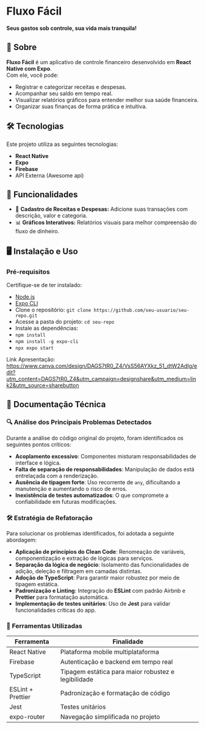 # Fluxo Fácil

**Seus gastos sob controle, sua vida mais tranquila!**

## 📖 Sobre

**Fluxo Fácil** é um aplicativo de controle financeiro desenvolvido em **React Native com Expo**.  
Com ele, você pode:

- Registrar e categorizar receitas e despesas.
- Acompanhar seu saldo em tempo real.
- Visualizar relatórios gráficos para entender melhor sua saúde financeira.
- Organizar suas finanças de forma prática e intuitiva.

## 🛠️ Tecnologias

Este projeto utiliza as seguintes tecnologias:

- **React Native**
- **Expo**
- **Firebase**
- API Externa (Awesome api)

## 🚀 Funcionalidades

- 📌 **Cadastro de Receitas e Despesas:** Adicione suas transações com descrição, valor e categoria.
- 📊 **Gráficos Interativos:** Relatórios visuais para melhor compreensão do fluxo de dinheiro.

## 🖥️ Instalação e Uso

### Pré-requisitos

Certifique-se de ter instalado:

- [Node.js](https://nodejs.org/)
- [Expo CLI](https://expo.dev/)
- Clone o repositório:
  ```git clone https://github.com/seu-usuario/seu-repo.git```
- Acesse a pasta do projeto:
  ```cd seu-repo```
- Instale as dependências:
- ```npm install```
- ```npm install -g expo-cli```
- ```npx expo start```

Link Apresentação: https://www.canva.com/design/DAGS7tR0_Z4/VsS56AYXkz_51_dtW2AdIg/edit?utm_content=DAGS7tR0_Z4&utm_campaign=designshare&utm_medium=link2&utm_source=sharebutton

## 🧾 Documentação Técnica

### 🔍 Análise dos Principais Problemas Detectados

Durante a análise do código original do projeto, foram identificados os seguintes pontos críticos:

- **Acoplamento excessivo**: Componentes misturam responsabilidades de interface e lógica.
- **Falta de separação de responsabilidades**: Manipulação de dados está entrelaçada com a renderização.
- **Ausência de tipagem forte**: Uso recorrente de `any`, dificultando a manutenção e aumentando o risco de erros.
- **Inexistência de testes automatizados**: O que compromete a confiabilidade em futuras modificações.

### 🛠️ Estratégia de Refatoração

Para solucionar os problemas identificados, foi adotada a seguinte abordagem:

- **Aplicação de princípios do Clean Code**: Renomeação de variáveis, componentização e extração de lógicas para serviços.
- **Separação da lógica de negócio**: Isolamento das funcionalidades de adição, deleção e filtragem em camadas distintas.
- **Adoção de TypeScript**: Para garantir maior robustez por meio de tipagem estática.
- **Padronização e Linting**: Integração do **ESLint** com padrão Airbnb e **Prettier** para formatação automática.
- **Implementação de testes unitários**: Uso de **Jest** para validar funcionalidades críticas do app.

### 🧰 Ferramentas Utilizadas

| Ferramenta        | Finalidade                                          |
| ----------------- | --------------------------------------------------- |
| React Native      | Plataforma mobile multiplataforma                   |
| Firebase          | Autenticação e backend em tempo real                |
| TypeScript        | Tipagem estática para maior robustez e legibilidade |
| ESLint + Prettier | Padronização e formatação de código                 |
| Jest              | Testes unitários                                    |
| expo-router       | Navegação simplificada no projeto                   |
